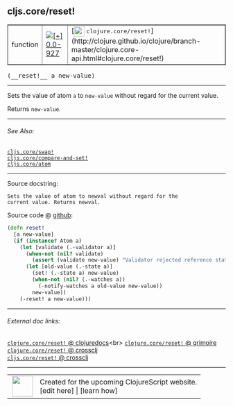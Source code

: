 ## cljs.core/reset!



 <table border="1">
<tr>
<td>function</td>
<td><a href="https://github.com/cljsinfo/cljs-api-docs/tree/0.0-927"><img valign="middle" alt="[+] 0.0-927" title="Added in 0.0-927" src="https://img.shields.io/badge/+-0.0--927-lightgrey.svg"></a> </td>
<td>
[<img height="24px" valign="middle" src="http://i.imgur.com/1GjPKvB.png"> <samp>clojure.core/reset!</samp>](http://clojure.github.io/clojure/branch-master/clojure.core-api.html#clojure.core/reset!)
</td>
</tr>
</table>


 <samp>
(__reset!__ a new-value)<br>
</samp>

---

Sets the value of atom `a` to `new-value` without regard for the current value.

Returns `new-value`.



---


###### See Also:

[`cljs.core/swap!`](../cljs.core/swapBANG.md)<br>
[`cljs.core/compare-and-set!`](../cljs.core/compare-and-setBANG.md)<br>
[`cljs.core/atom`](../cljs.core/atom.md)<br>

---


Source docstring:

```
Sets the value of atom to newval without regard for the
current value. Returns newval.
```


Source code @ [github](https://github.com/clojure/clojurescript/blob/r3191/src/cljs/cljs/core.cljs#L3823-L3836):

```clj
(defn reset!
  [a new-value]
  (if (instance? Atom a)
    (let [validate (.-validator a)]
      (when-not (nil? validate)
        (assert (validate new-value) "Validator rejected reference state"))
      (let [old-value (.-state a)]
        (set! (.-state a) new-value)
        (when-not (nil? (.-watches a))
          (-notify-watches a old-value new-value))
        new-value))
    (-reset! a new-value)))
```

<!--
Repo - tag - source tree - lines:

 <pre>
clojurescript @ r3191
└── src
    └── cljs
        └── cljs
            └── <ins>[core.cljs:3823-3836](https://github.com/clojure/clojurescript/blob/r3191/src/cljs/cljs/core.cljs#L3823-L3836)</ins>
</pre>

-->

---



###### External doc links:

[`clojure.core/reset!` @ clojuredocs](http://clojuredocs.org/clojure.core/reset!)<br>
[`clojure.core/reset!` @ grimoire](http://conj.io/store/v1/org.clojure/clojure/1.7.0-beta3/clj/clojure.core/reset%21/)<br>
[`clojure.core/reset!` @ crossclj](http://crossclj.info/fun/clojure.core/reset%21.html)<br>
[`cljs.core/reset!` @ crossclj](http://crossclj.info/fun/cljs.core.cljs/reset%21.html)<br>

---

 <table>
<tr><td>
<img valign="middle" align="right" width="48px" src="http://i.imgur.com/Hi20huC.png">
</td><td>
Created for the upcoming ClojureScript website.<br>
[edit here] | [learn how]
</td></tr></table>

[edit here]:https://github.com/cljsinfo/cljs-api-docs/blob/master/cljsdoc/cljs.core/resetBANG.cljsdoc
[learn how]:https://github.com/cljsinfo/cljs-api-docs/wiki/cljsdoc-files

<!--

This information was too distracting to show to readers, but I'll leave it
commented here since it is helpful to:

- pretty-print the data used to generate this document
- and show how to retrieve that data



The API data for this symbol:

```clj
{:description "Sets the value of atom `a` to `new-value` without regard for the current value.\n\nReturns `new-value`.",
 :ns "cljs.core",
 :name "reset!",
 :signature ["[a new-value]"],
 :history [["+" "0.0-927"]],
 :type "function",
 :related ["cljs.core/swap!"
           "cljs.core/compare-and-set!"
           "cljs.core/atom"],
 :full-name-encode "cljs.core/resetBANG",
 :source {:code "(defn reset!\n  [a new-value]\n  (if (instance? Atom a)\n    (let [validate (.-validator a)]\n      (when-not (nil? validate)\n        (assert (validate new-value) \"Validator rejected reference state\"))\n      (let [old-value (.-state a)]\n        (set! (.-state a) new-value)\n        (when-not (nil? (.-watches a))\n          (-notify-watches a old-value new-value))\n        new-value))\n    (-reset! a new-value)))",
          :title "Source code",
          :repo "clojurescript",
          :tag "r3191",
          :filename "src/cljs/cljs/core.cljs",
          :lines [3823 3836]},
 :full-name "cljs.core/reset!",
 :clj-symbol "clojure.core/reset!",
 :docstring "Sets the value of atom to newval without regard for the\ncurrent value. Returns newval."}

```

Retrieve the API data for this symbol:

```clj
;; from Clojure REPL
(require '[clojure.edn :as edn])
(-> (slurp "https://raw.githubusercontent.com/cljsinfo/cljs-api-docs/catalog/cljs-api.edn")
    (edn/read-string)
    (get-in [:symbols "cljs.core/reset!"]))
```

-->
